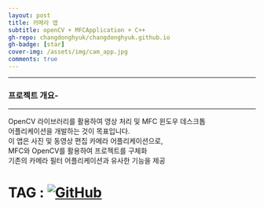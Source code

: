 ```yaml
---
layout: post
title: 카메라 앱
subtitle: openCV + MFCApplication + C++
gh-repo: changdonghyuk/changdonghyuk.github.io
gh-badge: [star]
cover-img: /assets/img/cam_app.jpg
comments: true
---
```

---
### 프로젝트 개요-
---
OpenCV 라이브러리를 활용하여 영상 처리 및 MFC 윈도우 데스크톱  
어플리케이션을 개발하는 것이 목표입니다.  
이 앱은 사진 및 동영상 편집 카메라 어플리케이션으로,  
MFC와 OpenCV를 활용하여 프로젝트를 구체화  
기존의 카메라 필터 어플리케이션과 유사한 기능을 제공  
# TAG : [![GitHub](https://img.shields.io/badge/github.com/changdonghyuk/rain_CAMARA_APP_Project_MFC-181717?style=for-the-badge&logo=GITHUB&logoColor=white)](https://github.com/changdonghyuk/rain-CAMARA-APP-Project_MFC) 

